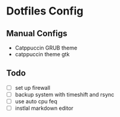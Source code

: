 # Dotfiles Config

## Manual Configs
- Catppuccin GRUB theme
- catppuccin theme gtk

## Todo
- [ ] set up firewall
- [ ] backup system with timeshift and rsync
- [ ] use auto cpu feq
- [ ] instlal markdown editor